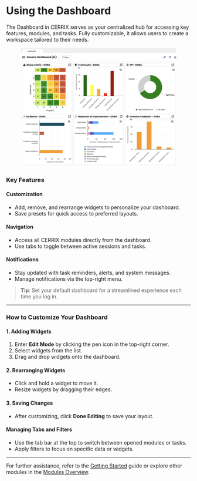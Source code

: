 # Using the Dashboard

The Dashboard in CERRIX serves as your centralized hub for accessing key features, modules, and tasks. Fully customizable, it allows users to create a workspace tailored to their needs.

<figure><img src="../.gitbook/assets/image.png" alt=""><figcaption></figcaption></figure>

### Key Features

#### Customization

* Add, remove, and rearrange widgets to personalize your dashboard.
* Save presets for quick access to preferred layouts.

#### Navigation

* Access all CERRIX modules directly from the dashboard.
* Use tabs to toggle between active sessions and tasks.

#### Notifications

* Stay updated with task reminders, alerts, and system messages.
* Manage notifications via the top-right menu.

> **Tip**: Set your default dashboard for a streamlined experience each time you log in.

***

### How to Customize Your Dashboard

#### 1. Adding Widgets

1. Enter **Edit Mode** by clicking the pen icon in the top-right corner.
2. Select widgets from the list.
3. Drag and drop widgets onto the dashboard.

#### 2. Rearranging Widgets

* Click and hold a widget to move it.
* Resize widgets by dragging their edges.

#### 3. Saving Changes

* After customizing, click **Done Editing** to save your layout.

#### Managing Tabs and Filters

* Use the tab bar at the top to switch between opened modules or tasks.
* Apply filters to focus on specific data or widgets.

***

For further assistance, refer to the [Getting Started](getting-started.md) guide or explore other modules in the [Modules Overview](modules-overview/).
